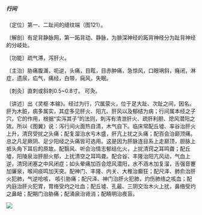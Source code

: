 ##### 行间

〔定位〕第一、二趾间的缝纹端（图121）。

〔解剖〕有足背静脉网，第一跖背动、静脉，为腓深神经的跖背神经分为趾背神经的分岐处。

〔功能〕疏气滞，泻肝火。

〔主治〕胁痛腹滿，呃逆，头痛，目眩，目赤肿痛，急惊风，口眼㖞斜，癃闭，淋症，遗尿，疝气，痛经，白带，痫风，失眠。

〔刺灸〕直刺或斜刺0.5~0.8寸。 可灸。

〔讲述〕出《灵枢·本输》。经过为行，穴属荥火，位于足大趾、次趾之间，因名。肝为木脏，病多属实，其症多见肝火、阳亢、肝风以及郁结为病；行间属本经之子穴，它的作用，根据“实泻其子”的法则，刺泻有清泄肝火、疏肝利胆、熄风潜阳之效。所以《图翼》说：泻行间火面热自清，木气自下。临床常配丘墟、率谷治肝火上升，清窍受扰之头痛；配复溜治水亏木盛，肝亢上扰之头痛；配百会治巅顶痛。总之凡足厥阴、足少阳经之头痛皆可选用。这是因为肝脉连目系上走巅顶，胆脉上抵头角下耳后的原故。配翳风、听会治情志郁结化火，上扰清窍之耳鸣聋；配丘墟，阳陵泉治肝胆火郁，上扰清空之耳鸣聋。配合谷、丰隆治阳亢风动，气血上逆，清窍闭塞之中风闭症；如头晕痛加百会熄风潜阳，水不涵木加复溜，舌强音蹇加廉泉，喉间痰鸣加天突。配神门、丰隆、内关、大椎治癫狂；配尺泽、肺俞治肝火犯肺，气逆呛咳， 咳引胁痛；配尺泽、神门治肝火犯肺，灼伤肺络之咳血；配内庭治肝火犯胃，胃络受灼之吐血；配丘墟、孔最、三阴交治木火上扰，鼻络受灼之鼻衄；配期门治胁痛；配涌泉治肾消；配睛明治夜盲。

![](img/图121.jpg)
